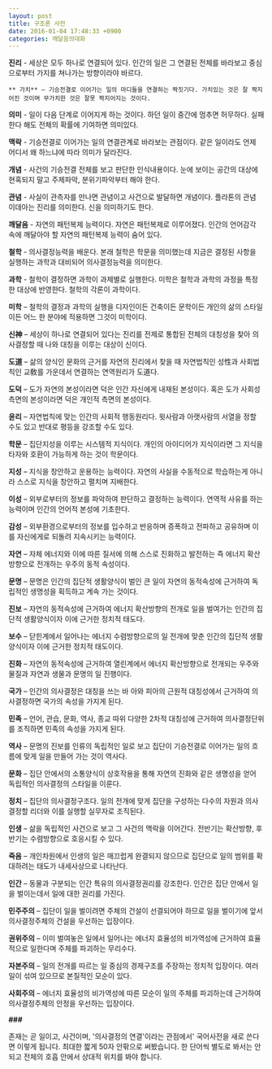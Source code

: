 ```yaml
---
layout: post
title: 구조론 사전
date: 2016-01-04 17:48:33 +0900
categories: 깨달음의대화
---
```

**진리** - 세상은 모두 하나로 연결되어 있다. 인간의 일은 그 연결된 전체를 바라보고 중심으로부터 가지를 쳐나가는 방향이라야 바르다. 

  


 
    ** 가치** – 기승전결로 이어가는 일의 마디들을 연결하는 짝짓기다. 가치있는 것은 잘 짝지어진 것이며 무가치한 것은 잘못 짝지어지는 것이다. 

  


**의미** - 일이 다음 단계로 이어지게 하는 것이다. 하던 일이 중간에 멈추면 허무하다. 실패한다 해도 전체의 확률에 기여하면 의미있다. 

  


**맥락** - 기승전결로 이어가는 일의 연결관계로 바라보는 관점이다. 같은 일이라도 언제 어디서 왜 하느냐에 따라 의미가 달라진다. 

  


**개념** - 사건의 기승전결 전체를 보고 판단한 인식내용이다. 눈에 보이는 공간의 대상에 현혹되지 말고 주제파악, 분위기파악부터 해야 한다. 

  


**관념** - 사실이 관측자를 만나면 관념이고 사건으로 발달하면 개념이다. 플라톤의 관념 이데아는 진리를 의미한다. 신을 의미하기도 한다. 

  


**깨달음** - 자연의 패턴복제 능력이다. 자연은 패턴복제로 이루어졌다. 인간의 언어감각 속에 깨달아야 할 자연의 패턴복제 능력이 숨어 있다. 

  


**철학** - 의사결정능력을 배운다. 본래 철학은 학문을 의미했는데 지금은 결정된 사항을 실행하는 과학과 대비되어 의사결정능력을 의미한다. 

  


**과학** - 철학이 결정하면 과학이 과제별로 실행한다. 미학은 철학과 과학의 과정을 특정한 대상에 반영한다. 철학의 각론이 과학이다.

  


**미학** – 철학의 결정과 과학의 실행을 디자인이든 건축이든 문학이든 개인의 삶의 스타일이든 어느 한 분야에 적용하면 그것이 미학이다. 

  


**신神** – 세상이 하나로 연결되어 있다는 진리를 전제로 통합된 전체의 대칭성을 찾아 의사결정할 때 나와 대칭을 이루는 대상이 신이다. 

  


**도道** – 삶의 양식인 문화의 근거를 자연의 진리에서 찾을 때 자연법칙인 성性과 사회법칙인 교敎를 가운데서 연결하는 연역원리가 도道다. 

  


**도덕** – 도가 자연의 본성이라면 덕은 인간 자신에게 내재된 본성이다. 혹은 도가 사회성 측면의 본성이라면 덕은 개인적 측면의 본성이다. 

  


**윤리** – 자연법칙에 맞는 인간의 사회적 행동원리다. 윗사람과 아랫사람의 서열을 정할 수도 있고 반대로 평등을 강조할 수도 있다. 

  


**학문** – 집단지성을 이루는 시스템적 지식이다. 개인의 아이디어가 지식이라면 그 지식을 타자와 호환이 가능하게 하는 것이 학문이다. 

  


**지성** – 지식을 창안하고 운용하는 능력이다. 자연의 사실을 수동적으로 학습하는게 아니라 스스로 지식을 창안하고 펼치며 지배한다. 

  


**이성** – 외부로부터의 정보를 파악하여 판단하고 결정하는 능력이다. 연역적 사유를 하는 능력이며 인간의 언어적 본성에 기초한다. 

  


**감성** – 외부환경으로부터의 정보를 입수하고 반응하며 증폭하고 전파하고 공유하며 이를 자신에게로 되돌려 지속시키는 능력이다. 

  


**자연** – 자체 에너지와 이에 따른 질서에 의해 스스로 진화하고 발전하는 즉 에너지 확산방향으로 전개하는 우주의 동적 속성이다. 

  


**문명** – 문명은 인간의 집단적 생활양식이 벌인 큰 일이 자연의 동적속성에 근거하여 독립적인 생명성을 획득하고 계속 가는 것이다. 

  


**진보** – 자연의 동적속성에 근거하여 에너지 확산방향의 전개로 일을 벌여가는 인간의 집단적 생활양식이자 이에 근거한 정치적 태도다. 

  


**보수** – 닫힌계에서 일어나는 에너지 수렴방향으로의 일 전개에 맞춘 인간의 집단적 생활양식이자 이에 근거한 정치적 태도이다. 

  


**진화** – 자연의 동적속성에 근거하여 열린계에서 에너지 확산방향으로 전개되는 우주와 물질과 자연과 생물과 문명의 일 진행이다. 

  


**국가** – 인간의 의사결정은 대칭을 쓰는 바 아와 피아의 근원적 대칭성에서 근거하여 의사결정하면 국가의 속성을 가지게 된다. 

  


**민족** – 언어, 관습, 문화, 역사, 종교 따위 다양한 2차적 대칭성에 근거하여 의사결정단위를 조직하면 민족의 속성을 가지게 된다. 

  


**역사** – 문명의 진보를 인류의 독립적인 일로 보고 집단이 기승전결로 이어가는 일의 흐름에 맞게 일을 만들어 가는 것이 역사다. 

  


**문화** – 집단 안에서의 소통양식이 상호작용을 통해 자연의 진화와 같은 생명성을 얻어 독립적인 의사결정의 스타일을 이룬다. 

  


**정치** – 집단의 의사결정구조다. 일의 전개에 맞게 집단을 구성하는 다수의 자원과 의사결정할 리더와 이를 실행할 실무자로 조직된다. 

  


**인생** – 삶을 독립적인 사건으로 보고 그 사건의 맥락을 이어간다. 전반기는 확산방향, 후반기는 수렴방향으로 호응시킬 수 있다. 

  


**죽음** – 개인차원에서 인생의 일은 매끄럽게 완결되지 않으므로 집단으로 일의 범위를 확대하려는 태도가 내세사상으로 나타난다. 

  


**인간** – 동물과 구분되는 인간 특유의 의사결정권리를 강조한다. 인간은 집단 안에서 일을 벌이는데서 일에 대한 권리를 가진다. 

  


**민주주의** – 집단이 일을 벌이려면 주체의 건설이 선결되어야 하므로 일을 벌이기에 앞서 의사결정주체의 건설을 우선하는 입장이다. 

  


**권위주의** – 이미 벌여놓은 일에서 일어나는 에너지 효율성의 비가역성에 근거하여 효율적으로 일한다며 주체를 파괴하는 무리수다. 

  


**자본주의** – 일의 전개를 따르는 일 중심의 경제구조를 주장하는 정치적 입장이다. 여러 일이 섞여 있으므로 본질적인 모순이 있다. 

  


**사회주의** – 에너지 효율성의 비가역성에 따른 모순이 일의 주체를 파괴하는데 근거하여 의사결정주체의 안정을 우선하는 입장이다.

  


**###**

  


존재는 곧 일이고, 사건이며, '의사결정의 연결'이라는 관점에서' 국어사전을 새로 쓴다면 이렇게 됩니다. 최대한 짧게 50자 안팎으로 써봤습니다. 한 단어씩 별도로 봐서는 안 되고 전체의 호흡 안에서 상대적 위치를 봐야 합니다.